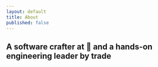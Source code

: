 ```yaml
---
layout: default
title: About
published: false
---
```


<h2>A software crafter at 🧡 and a hands-on engineering leader by trade</h2>
